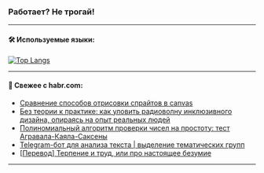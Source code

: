 ### Работает? Не трогай!

---
<!--
#### 🛠️ Technical stack:

![Java](https://img.shields.io/badge/Java-informational?logo=Oracle&style=flat&logoColor=white&color=FF4500)
![Kotlin](https://img.shields.io/badge/Kotlin-informational?logo=Kotlin&style=flat&logoColor=white&color=774D97)
![TS](https://img.shields.io/badge/TypeScript-informational?logo=typeScript&style=flat&logoColor=black&color=017acc)
![Python](https://img.shields.io/badge/Python-informational?logo=Python&style=flat&logoColor=black&color=ffdd54) <br>
![Spring](https://img.shields.io/badge/Spring-informational?logo=Spring&style=flat&logoColor=white&color=6DB33F) 
![SpringBoot](https://img.shields.io/badge/SpringBoot-informational?logo=SpringBoot&style=flat&logoColor=white&color=6DB33F)
![Nest](https://img.shields.io/badge/NestJS-informational?logo=NestJS&style=flat&logoColor=white&color=E0234E) 
![NodeJS](https://img.shields.io/badge/NodeJS-informational?logo=node.js&style=flat&logoColor=white&color=70A760)<br>
![PostgreSQL](https://img.shields.io/badge/PostgreSQL-informational?logo=PostgreSQL&style=flat&logoColor=white&color=DAA520)
![MongoDB](https://img.shields.io/badge/MongoDB-informational?logo=MongoDB&style=flat&logoColor=white&color=870000)
![Apache](https://img.shields.io/badge/Apache-informational?logo=apache&style=flat&logoColor=white&color=f74e28)

___ 
-->

#### 🛠️ Используемые языки:

[![Top Langs](https://github-readme-stats-82jvfl3w3-advtsettinggmailcoms-projects.vercel.app/api/top-langs/?username=zloylis&langs_count=10&hide_title=true&title_color=e6edf3&size_weight=0.5&count_weight=0.5&layout=compact&hide_progress=true&hide_border=true&theme=dracula)](https://github.com/zloylis)

<!---


####  :octocat:&nbsp;&nbsp; Статистика:

![GitHub stats](https://github-readme-stats-u2qms2cxw-advtsettinggmailcoms-projects.vercel.app/api?username=zloylis&show_icons=true&hide_border=true&theme=dracula&title_color=e6edf3&include_all_commits=true&count_private=true&hide_rank=false&hide_title=true&rank_icon=github)
-->
---

#### 💬 Свежее с habr.com:

<!-- BLOG-POST-LIST:START -->
- [Сравнение способов отрисовки спрайтов в canvas](https://habr.com/ru/articles/855798/?utm_source=habrahabr&utm_medium=rss&utm_campaign=855798)
- [Без теории к практике: как уловить радиоволну инклюзивного дизайна, опираясь на опыт реальных людей](https://habr.com/ru/articles/855794/?utm_source=habrahabr&utm_medium=rss&utm_campaign=855794)
- [Полиномиальный алгоритм проверки чисел на простоту: тест Агравала-Каяла-Саксены](https://habr.com/ru/articles/855792/?utm_source=habrahabr&utm_medium=rss&utm_campaign=855792)
- [Telegram-бот для анализа текста | выделение тематических групп](https://habr.com/ru/articles/855786/?utm_source=habrahabr&utm_medium=rss&utm_campaign=855786)
- [[Перевод] Терпение и труд, или про настоящее безумие](https://habr.com/ru/articles/855782/?utm_source=habrahabr&utm_medium=rss&utm_campaign=855782)
<!-- BLOG-POST-LIST:END -->

---
